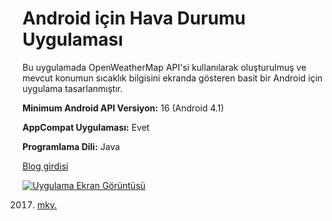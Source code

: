 # Android için Hava Durumu Uygulaması

Bu uygulamada OpenWeatherMap API'si kullanılarak oluşturulmuş ve mevcut konumun sıcaklık bilgisini ekranda gösteren basit bir Android için uygulama tasarlanmıştır. 

**Minimum Android API Versiyon:** 16 (Android 4.1)

**AppCompat Uygulaması:** Evet

**Programlama Dili:** Java

[Blog girdisi](http://www.mkytr.com/2017/09/android-icin-hava-durumu-uygulamas.html "Uygulama blog girdisi sayfası")

[![Uygulama Ekran Görüntüsü](https://s26.postimg.org/5vjyg53h5/uygulama_ekran_g_r_nt_s.png)](https://postimg.org/image/6xu4yomad/)

2017. [mky.](http://www.mkytr.com "mky. Blog anasayfası")


